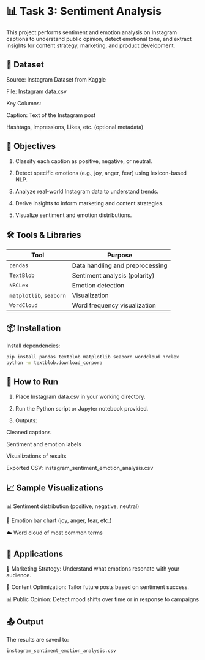 # 📊 Task 3: Sentiment Analysis
This project performs sentiment and emotion analysis on Instagram captions to understand public opinion, detect emotional tone, and extract insights for content strategy, marketing, and product development.

## 📁 Dataset
Source: Instagram Dataset from Kaggle

File: Instagram data.csv

Key Columns:

Caption: Text of the Instagram post

Hashtags, Impressions, Likes, etc. (optional metadata)

## 🧠 Objectives
1. Classify each caption as positive, negative, or neutral.

2. Detect specific emotions (e.g., joy, anger, fear) using lexicon-based NLP.

3. Analyze real-world Instagram data to understand trends.

4. Derive insights to inform marketing and content strategies.

5. Visualize sentiment and emotion distributions.

## 🛠️ Tools & Libraries
| Tool                    | Purpose                         |
| ----------------------- | ------------------------------- |
| `pandas`                | Data handling and preprocessing |
| `TextBlob`              | Sentiment analysis (polarity)   |
| `NRCLex`                | Emotion detection               |
| `matplotlib`, `seaborn` | Visualization                   |
| `WordCloud`             | Word frequency visualization    |

## 📦 Installation
Install dependencies:
```bash
pip install pandas textblob matplotlib seaborn wordcloud nrclex
python -m textblob.download_corpora
```

## 🚀 How to Run

1. Place Instagram data.csv in your working directory.

2. Run the Python script or Jupyter notebook provided.

3. Outputs:

Cleaned captions

Sentiment and emotion labels

Visualizations of results

Exported CSV: instagram_sentiment_emotion_analysis.csv

## 📈 Sample Visualizations
📊 Sentiment distribution (positive, negative, neutral)

🎨 Emotion bar chart (joy, anger, fear, etc.)

☁️ Word cloud of most common terms

## 📌 Applications
🧠 Marketing Strategy: Understand what emotions resonate with your audience.

📢 Content Optimization: Tailor future posts based on sentiment success.

📊 Public Opinion: Detect mood shifts over time or in response to campaigns

## 📤 Output
The results are saved to:
```bash
instagram_sentiment_emotion_analysis.csv
```
